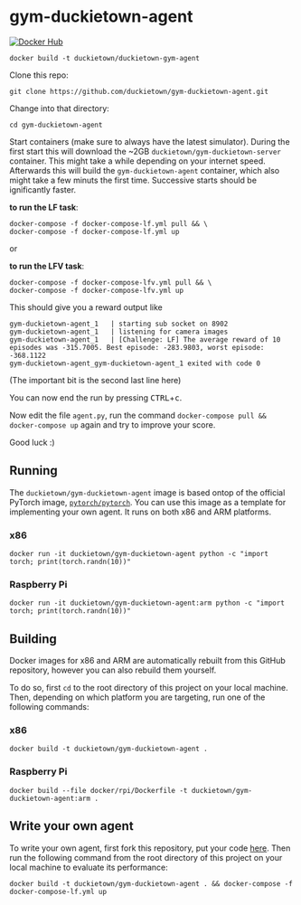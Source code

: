 # gym-duckietown-agent

[![Docker Hub](https://img.shields.io/docker/pulls/duckietown/gym-duckietown-agent.svg)](https://hub.docker.com/r/duckietown/gym-duckietown-agent)

`docker build -t duckietown/duckietown-gym-agent`

Clone this repo:

    git clone https://github.com/duckietown/gym-duckietown-agent.git
    
Change into that directory:

    cd gym-duckietown-agent
    
Start containers (make sure to always have the latest simulator). During the first start this will download the ~2GB `duckietown/gym-duckietown-server` container. This might take a while depending on your internet speed. Afterwards this will build the `gym-duckietown-agent` container, which also might take a few minuts the first time. Successive starts should be ignificantly faster.


**to run the LF task**:

    docker-compose -f docker-compose-lf.yml pull && \
    docker-compose -f docker-compose-lf.yml up 

or

**to run the LFV task**:

    docker-compose -f docker-compose-lfv.yml pull && \
    docker-compose -f docker-compose-lfv.yml up

This should give you a reward output like 
    
    gym-duckietown-agent_1   | starting sub socket on 8902
    gym-duckietown-agent_1   | listening for camera images
    gym-duckietown-agent_1   | [Challenge: LF] The average reward of 10 episodes was -315.7005. Best episode: -283.9803, worst episode: -368.1122
    gym-duckietown-agent_gym-duckietown-agent_1 exited with code 0

(The important bit is the second last line here)

You can now end the run by pressing <kbd>CTRL</kbd>+<kbd>c</kbd>.

Now edit the file `agent.py`, run the command `docker-compose pull && docker-compose up` again and try to improve your score.

Good luck :)

## Running

The `duckietown/gym-duckietown-agent` image is based ontop of the official PyTorch image, [`pytorch/pytorch`](https://hub.docker.com/r/pytorch/pytorch/). You can use this image as a template for implementing your own agent. It runs on both x86 and ARM platforms.

### x86

`docker run -it duckietown/gym-duckietown-agent python -c "import torch; print(torch.randn(10))"`

### Raspberry Pi

`docker run -it duckietown/gym-duckietown-agent:arm python -c "import torch; print(torch.randn(10))"`

## Building

Docker images for x86 and ARM are automatically rebuilt from this GitHub repository, however you can also rebuild them yourself.

To do so, first `cd` to the root directory of this project on your local machine. Then, depending on which platform you are targeting, run one of the following commands:

### x86

`docker build -t duckietown/gym-duckietown-agent .`

### Raspberry Pi

`docker build --file docker/rpi/Dockerfile -t duckietown/gym-duckietown-agent:arm .`

## Write your own agent

To write your own agent, first fork this repository, put your code [here](https://github.com/duckietown/gym-duckietown-agent/blob/master/agent.py#L58:L63). Then run the following command from the root directory of this project on your local machine to evaluate its performance:

`docker build -t duckietown/gym-duckietown-agent . && docker-compose -f docker-compose-lf.yml up`
